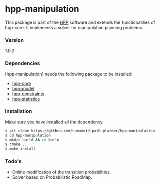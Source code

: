 # hpp-manipulation

This package is part of the [HPP] software and extends the functionalities of hpp-core.
It implements a solver for manipulation planning problems.

### Version
1.0.2

### Dependencies

[hpp-manipulation] needs the following package to be installed:

* [hpp-core]
* [hpp-model]
* [hpp-constraints]
* [hpp-statistics]

### Installation

Make sure you have installed all the dependency.

```sh
$ git clone https://github.com/humanoid-path-planner/hpp-manipulation
$ cd hpp-manipulation
$ mkdir build && cd build
$ cmake ..
$ make install
```

### Todo's

* Online modification of the transition probabilities.
* Solver based on Probabilistic RoadMap.

[hpp-core]:https://github.com/humanoid-path-planner/hpp-core
[HPP]:https://github.com/humanoid-path-planner/hpp-doc
[hpp-constraints]:https://github.com/humanoid-path-planner/hpp-constraints
[hpp-statistics]:https://github.com/billx09/hpp-statistics
[hpp-model]:https://github.com/humanoid-path-planner/hpp-model
[hpp-util]:https://github.com/humanoid-path-planner/hpp-util
